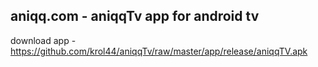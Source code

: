 ## aniqq.com - aniqqTv app for android tv

download app - https://github.com/krol44/aniqqTv/raw/master/app/release/aniqqTV.apk